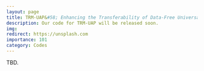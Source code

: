 ```yaml
---
layout: page
title: TRM-UAP&#58; Enhancing the Transferability of Data-Free Universal Adversarial Perturbation via Truncated Ratio Maximization (ICCV 2023)
description: Our code for TRM-UAP will be released soon.
img:
redirect: https://unsplash.com
importance: 101
category: Codes
---
```


TBD.
